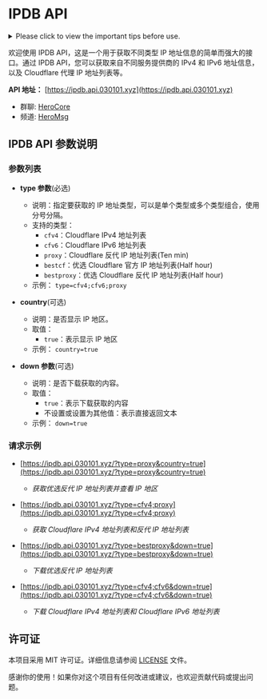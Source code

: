 # IPDB API

<details>
  <summary>Please click to view the important tips before use.</summary>

## 免责声明

1. IPDB仅面向非大陆地区用户，大陆地区用户在使用时需自行承担因法律法规限制可能带来的风险。
2. IPDB的数据源包括但不限于互联网、开放数据库等公开网络资源。
3. IPDB致力于确保数据时效性，但不对数据的准确性、完整性或可靠性做出任何承诺。
4. 用户在使用IPDB提供的信息时应自行判断其适用性，IPDB不对用户的判断负责。
5. IPDB数据更新周期因数据源更新频率而有所不同，使用者应了解数据的最新情况。
6. IPDB不对用户因使用其信息导致的直接或间接损失负责，包括业务损失和数据丢失等。
7. IPDB不能保证其服务始终可用，可能会进行定期维护、升级或其他必要的操作。
8. IPDB不对用户因使用服务而违反法规法律的行为负责，用户应遵守当地法规。
9. IPDB不对用户在使用服务时受到的网络攻击、滥用行为负责，用户应保护账户信息。
10. IPDB不对用户在其服务器上存储的数据的安全性负责，建议用户定期备份重要数据。

免责声明的任何更改将通过本页面发布，用户应定期查看以获取最新信息。

免责声明的效力范围将覆盖使用IPDB服务的所有用户，包括匿名用户。

IPDB可能根据业务发展和用户需求调整服务内容，如有重大变更将提前通知用户。

IPDB不对用户在使用服务过程中因自身原因导致的数据丢失、遗漏或其他损失负责。

IPDB不对用户在使用服务过程中产生的第三方费用（如网络费用、通信费用等）负责。

请勿将IPDB服务用于违法、滥用、攻击等恶意行为，违者IPDB有权中止或终止使用权限。

用户在使用IPDB服务时，应保持合理谨慎，自行承担风险，对于因使用代理服务而导致的一切后果负责。

如果您对本免责声明有任何疑问，请[邮件](mailto:info@030101.xyz)联系。将尽全力为您提供必要的协助和解释。

**在使用本服务前务必审慎阅读并理解本免责声明的全部内容，使用本服务将被视为对本免责声明的接受和遵守。**

</details>

欢迎使用 IPDB API，这是一个用于获取不同类型 IP 地址信息的简单而强大的接口。通过 IPDB API，您可以获取来自不同服务提供商的 IPv4 和 IPv6 地址信息，以及 Cloudflare 代理 IP 地址列表等。

**API 地址：** [https://ipdb.api.030101.xyz](https://ipdb.api.030101.xyz)

- 群聊: [HeroCore](https://t.me/HeroCore)
- 频道: [HeroMsg](https://t.me/HeroMsg)

## IPDB API 参数说明

### 参数列表

- **type 参数**(必选)
  - 说明：指定要获取的 IP 地址类型，可以是单个类型或多个类型组合，使用分号分隔。
  - 支持的类型：
    - `cfv4`：Cloudflare IPv4 地址列表
    - `cfv6`：Cloudflare IPv6 地址列表
    - `proxy`：Cloudflare 反代 IP 地址列表(Ten min)
    - `bestcf`：优选 Cloudflare 官方 IP 地址列表(Half hour)
    - `bestproxy`：优选 Cloudflare 反代 IP 地址列表(Half hour)
  - 示例： `type=cfv4;cfv6;proxy`
 
- **country**(可选)
  - 说明：是否显示 IP 地区。
  - 取值：
    - `true`：表示显示 IP 地区
  - 示例： `country=true`

- **down 参数**(可选)
  - 说明：是否下载获取的内容。
  - 取值：
    - `true`：表示下载获取的内容
    - 不设置或设置为其他值：表示直接返回文本
  - 示例： `down=true`

### 请求示例

- [https://ipdb.api.030101.xyz/?type=proxy&country=true](https://ipdb.api.030101.xyz/?type=proxy&country=true)
  - *获取优选反代 IP 地址列表并查看 IP 地区*

- [https://ipdb.api.030101.xyz/?type=cfv4;proxy](https://ipdb.api.030101.xyz/?type=cfv4;proxy)
  - *获取 Cloudflare IPv4 地址列表和反代 IP 地址列表*

- [https://ipdb.api.030101.xyz/?type=bestproxy&down=true](https://ipdb.api.030101.xyz/?type=bestproxy&down=true)
  - *下载优选反代 IP 地址列表*

- [https://ipdb.api.030101.xyz/?type=cfv4;cfv6&down=true](https://ipdb.api.030101.xyz/?type=cfv4;cfv6&down=true)
  - *下载 Cloudflare IPv4 地址列表和 Cloudflare IPv6 地址列表*

## 许可证

本项目采用 MIT 许可证。详细信息请参阅 [LICENSE](https://github.com/ymyuuu/IPDB/blob/main/LICENSE) 文件。

感谢你的使用！如果你对这个项目有任何改进或建议，也欢迎贡献代码或提出问题。
